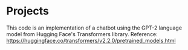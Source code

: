 # Projects
This code is an implementation of a chatbot using the GPT-2 language model from Hugging Face's Transformers library.
Reference: https://huggingface.co/transformers/v2.2.0/pretrained_models.html

